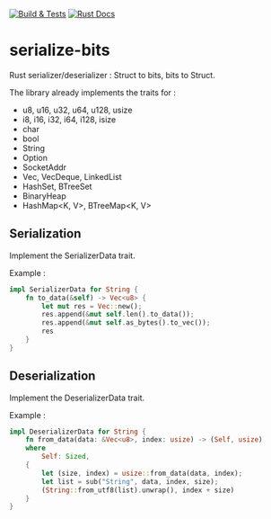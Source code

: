 [![Build & Tests](https://github.com/gr3gdev/serialize-bits/actions/workflows/build.yml/badge.svg)](https://github.com/gr3gdev/serialize-bits/actions/workflows/build.yml)
[![Rust Docs](https://img.shields.io/badge/docs.rs-serialize_bits-green)](https://docs.rs/serialize_bits/)

# serialize-bits
Rust serializer/deserializer : Struct to bits, bits to Struct.

The library already implements the traits for :
- u8, u16, u32, u64, u128, usize
- i8, i16, i32, i64, i128, isize
- char
- bool
- String
- Option<T>
- SocketAddr
- Vec<T>, VecDeque<T>, LinkedList<T>
- HashSet<T>, BTreeSet<T>
- BinaryHeap<T>
- HashMap<K, V>, BTreeMap<K, V>

## Serialization

Implement the SerializerData trait.

Example :

```rust
impl SerializerData for String {
    fn to_data(&self) -> Vec<u8> {
        let mut res = Vec::new();
        res.append(&mut self.len().to_data());
        res.append(&mut self.as_bytes().to_vec());
        res
    }
}
```

## Deserialization

Implement the DeserializerData trait.

Example :

```rust
impl DeserializerData for String {
    fn from_data(data: &Vec<u8>, index: usize) -> (Self, usize)
    where
        Self: Sized,
    {
        let (size, index) = usize::from_data(data, index);
        let list = sub("String", data, index, size);
        (String::from_utf8(list).unwrap(), index + size)
    }
}
```
